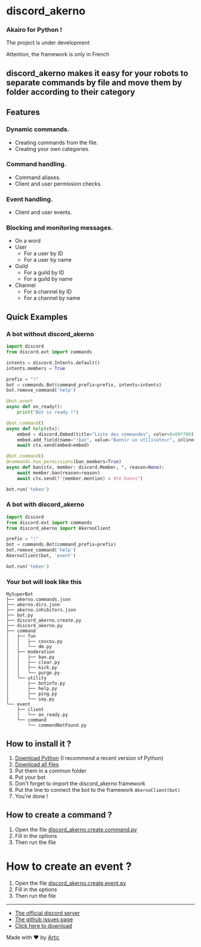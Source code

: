 # discord_akerno

### Akairo for Python !

The project is under development

Attention, the framework is only in French 

## discord_akerno makes it easy for your robots to separate commands by file and move them by folder according to their category

## Features

### Dynamic commands.
- Creating commands from the file.
- Creating your own categories.
### Command handling.
- Command aliases.
- Client and user permission checks.
### Event handling.
- Client and user events.
### Blocking and monitoring messages.
- On a word
- User
    - For a user by ID
    - For a user by name
- Guild
    - For a guild by ID
    - For a guild by name
- Channel
    - For a channel by ID
    - For a channel by name

## Quick Examples

### A bot without discord_akerno
```python
import discord
from discord.ext import commands

intents = discord.Intents.default()
intents.members = True

prefix = "!"
bot = commands.Bot(command_prefix=prefix, intents=intents)
bot.remove_command('help')

@bot.event
async def on_ready():
    print("Bot is ready !")

@bot.command()
async def help(ctx):
    embed = discord.Embed(title="Liste des commandes", color=0x00ff00)
    embed.add_field(name="!ban", value="Bannir un utilisateur", inline=False)
    await ctx.send(embed=embed)

@bot.command()
@commands.has_permissions(ban_members=True)
async def ban(ctx, member: discord.Member, *, reason=None):
    await member.ban(reason=reason)
    await ctx.send(f"{member.mention} a été banni")

bot.run('token')
```

### A bot with discord_akerno
```python
import discord
from discord.ext import commands
from discord_akerno import AkernoClient

prefix = "!"
bot = commands.Bot(command_prefix=prefix)
bot.remove_command('help')
AkernoClient(bot, 'event')

bot.run('token')
```

### Your bot will look like this

```
MySuperBot
├── akerno.commands.json
├── akerno.dirs.json
├── akerno.inhibitors.json
├── bot.py
├── discord_akerno.create.py
├── discord_akerno.py
├── command
│   ├── fun
│   │   ├── coucou.py
│   │   └── dm.py
│   ├── moderation
│   │   ├── ban.py
│   │   ├── clear.py
│   │   ├── kick.py
│   │   └── purge.py
│   └── utility
│       ├── botinfo.py
│       ├── help.py
│       ├── ping.py
│       └── say.py
└── event
    ├── client
    │   └── on_ready.py
    └── command
        └── commandNotFound.py
```

## How to install it ?

1. [Download Python](https://www.python.org/downloads/) (I recommend a recent version of Python)
2. [Download all files](https://github.com/ArticOff/discord_akerno/archive/refs/heads/main.zip)
3. Put them in a common folder
4. Put your bot
5. Don't forget to import the discord_akerno framework
6. Put the line to connect the bot to the framework `AkernoClient(bot)`
7. You're done !

## How to create a command ?

1. Open the file [discord_akerno.create.command.py](https://github.com/ArticOff/discord_akerno/blob/main/discord_akerno.create.command.py)
2. Fill in the options
3. Then run the file

#  How to create an event ?
1. Open the file [discord_akerno.create.event.py](https://github.com/ArticOff/discord_akerno/blob/main/discord_akerno.create.event.py)
2. Fill in the options
3. Then run the file

***

- [The official discord server](https://discord.com/invite/h7YFnP45jv)
- [The github issues page](https://github.com/ArticOff/discord_akerno/issues)
- [Click here to download](https://github.com/ArticOff/discord_akerno/archive/refs/heads/main.zip)

Made with ❤️ by [Artic](https://discord.com/users/855783629047988274)
